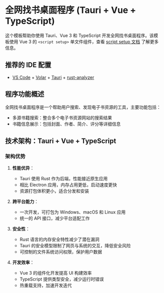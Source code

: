 # 全网找书桌面程序 (Tauri + Vue + TypeScript)

这个模板帮助你使用 Tauri、Vue 3 和 TypeScript 开发全网找书桌面程序。该模板使用 Vue 3 的 `<script setup>` 单文件组件，查看 [script setup 文档](https://v3.vuejs.org/api/sfc-script-setup.html#sfc-script-setup) 了解更多信息。

## 推荐的 IDE 配置

- [VS Code](https://code.visualstudio.com/) + [Volar](https://marketplace.visualstudio.com/items?itemName=Vue.volar) + [Tauri](https://marketplace.visualstudio.com/items?itemName=tauri-apps.tauri-vscode) + [rust-analyzer](https://marketplace.visualstudio.com/items?itemName=rust-lang.rust-analyzer)

## 程序功能概述

全网找书桌面程序是一个帮助用户搜索、发现电子书资源的工具，主要功能包括：

- 多源书籍搜索：整合多个电子书资源网站的搜索结果
- 书籍信息展示：包括封面、作者、简介、评分等详细信息

## 技术架构：Tauri + Vue + TypeScript

### 架构优势

1. **性能优异**：
   - Tauri 使用 Rust 作为后端，性能接近原生应用
   - 相比 Electron 应用，内存占用更低，启动速度更快
   - 资源打包体积更小，适合分发和安装

2. **跨平台能力**：
   - 一次开发，可打包为 Windows、macOS 和 Linux 应用
   - 统一的 API 接口，减少平台适配工作

3. **安全性**：
   - Rust 语言的内存安全特性减少了潜在漏洞
   - Tauri 的安全模型限制了网页与系统的交互，降低安全风险
   - 可控制的文件系统访问权限，保护用户数据

4. **开发效率**：
   - Vue 3 的组件化开发提高 UI 构建效率
   - TypeScript 提供类型安全，减少运行时错误
   - 热重载支持，加速开发迭代
